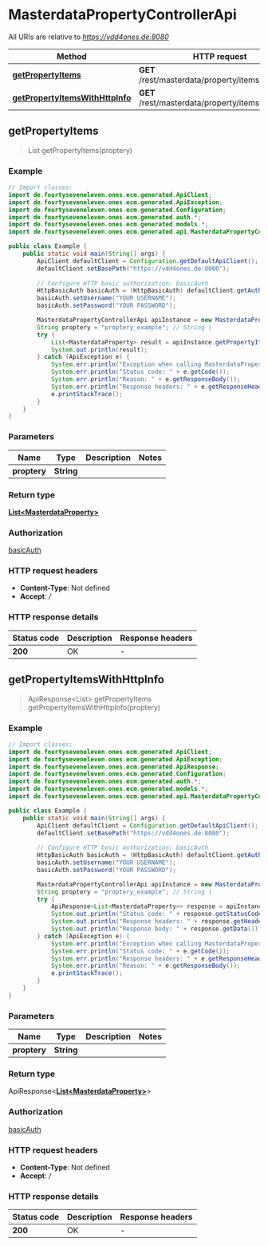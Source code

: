 # MasterdataPropertyControllerApi

All URIs are relative to *https://vdd4ones.de:8080*

Method | HTTP request | Description
------------- | ------------- | -------------
[**getPropertyItems**](MasterdataPropertyControllerApi.md#getPropertyItems) | **GET** /rest/masterdata/property/items/{proptery} | 
[**getPropertyItemsWithHttpInfo**](MasterdataPropertyControllerApi.md#getPropertyItemsWithHttpInfo) | **GET** /rest/masterdata/property/items/{proptery} | 



## getPropertyItems

> List<MasterdataProperty> getPropertyItems(proptery)



### Example

```java
// Import classes:
import de.fourtyseveneleven.ones.ecm.generated.ApiClient;
import de.fourtyseveneleven.ones.ecm.generated.ApiException;
import de.fourtyseveneleven.ones.ecm.generated.Configuration;
import de.fourtyseveneleven.ones.ecm.generated.auth.*;
import de.fourtyseveneleven.ones.ecm.generated.models.*;
import de.fourtyseveneleven.ones.ecm.generated.api.MasterdataPropertyControllerApi;

public class Example {
    public static void main(String[] args) {
        ApiClient defaultClient = Configuration.getDefaultApiClient();
        defaultClient.setBasePath("https://vdd4ones.de:8080");
        
        // Configure HTTP basic authorization: basicAuth
        HttpBasicAuth basicAuth = (HttpBasicAuth) defaultClient.getAuthentication("basicAuth");
        basicAuth.setUsername("YOUR USERNAME");
        basicAuth.setPassword("YOUR PASSWORD");

        MasterdataPropertyControllerApi apiInstance = new MasterdataPropertyControllerApi(defaultClient);
        String proptery = "proptery_example"; // String | 
        try {
            List<MasterdataProperty> result = apiInstance.getPropertyItems(proptery);
            System.out.println(result);
        } catch (ApiException e) {
            System.err.println("Exception when calling MasterdataPropertyControllerApi#getPropertyItems");
            System.err.println("Status code: " + e.getCode());
            System.err.println("Reason: " + e.getResponseBody());
            System.err.println("Response headers: " + e.getResponseHeaders());
            e.printStackTrace();
        }
    }
}
```

### Parameters


Name | Type | Description  | Notes
------------- | ------------- | ------------- | -------------
 **proptery** | **String**|  |

### Return type

[**List&lt;MasterdataProperty&gt;**](MasterdataProperty.md)


### Authorization

[basicAuth](../README.md#basicAuth)

### HTTP request headers

- **Content-Type**: Not defined
- **Accept**: */*

### HTTP response details
| Status code | Description | Response headers |
|-------------|-------------|------------------|
| **200** | OK |  -  |

## getPropertyItemsWithHttpInfo

> ApiResponse<List<MasterdataProperty>> getPropertyItems getPropertyItemsWithHttpInfo(proptery)



### Example

```java
// Import classes:
import de.fourtyseveneleven.ones.ecm.generated.ApiClient;
import de.fourtyseveneleven.ones.ecm.generated.ApiException;
import de.fourtyseveneleven.ones.ecm.generated.ApiResponse;
import de.fourtyseveneleven.ones.ecm.generated.Configuration;
import de.fourtyseveneleven.ones.ecm.generated.auth.*;
import de.fourtyseveneleven.ones.ecm.generated.models.*;
import de.fourtyseveneleven.ones.ecm.generated.api.MasterdataPropertyControllerApi;

public class Example {
    public static void main(String[] args) {
        ApiClient defaultClient = Configuration.getDefaultApiClient();
        defaultClient.setBasePath("https://vdd4ones.de:8080");
        
        // Configure HTTP basic authorization: basicAuth
        HttpBasicAuth basicAuth = (HttpBasicAuth) defaultClient.getAuthentication("basicAuth");
        basicAuth.setUsername("YOUR USERNAME");
        basicAuth.setPassword("YOUR PASSWORD");

        MasterdataPropertyControllerApi apiInstance = new MasterdataPropertyControllerApi(defaultClient);
        String proptery = "proptery_example"; // String | 
        try {
            ApiResponse<List<MasterdataProperty>> response = apiInstance.getPropertyItemsWithHttpInfo(proptery);
            System.out.println("Status code: " + response.getStatusCode());
            System.out.println("Response headers: " + response.getHeaders());
            System.out.println("Response body: " + response.getData());
        } catch (ApiException e) {
            System.err.println("Exception when calling MasterdataPropertyControllerApi#getPropertyItems");
            System.err.println("Status code: " + e.getCode());
            System.err.println("Response headers: " + e.getResponseHeaders());
            System.err.println("Reason: " + e.getResponseBody());
            e.printStackTrace();
        }
    }
}
```

### Parameters


Name | Type | Description  | Notes
------------- | ------------- | ------------- | -------------
 **proptery** | **String**|  |

### Return type

ApiResponse<[**List&lt;MasterdataProperty&gt;**](MasterdataProperty.md)>


### Authorization

[basicAuth](../README.md#basicAuth)

### HTTP request headers

- **Content-Type**: Not defined
- **Accept**: */*

### HTTP response details
| Status code | Description | Response headers |
|-------------|-------------|------------------|
| **200** | OK |  -  |

